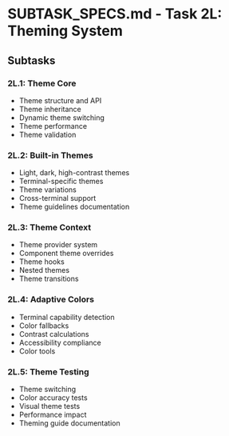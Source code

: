 # SUBTASK_SPECS.md - Task 2L: Theming System

## Subtasks

### 2L.1: Theme Core
- Theme structure and API
- Theme inheritance
- Dynamic theme switching
- Theme performance
- Theme validation

### 2L.2: Built-in Themes
- Light, dark, high-contrast themes
- Terminal-specific themes
- Theme variations
- Cross-terminal support
- Theme guidelines documentation

### 2L.3: Theme Context
- Theme provider system
- Component theme overrides
- Theme hooks
- Nested themes
- Theme transitions

### 2L.4: Adaptive Colors
- Terminal capability detection
- Color fallbacks
- Contrast calculations
- Accessibility compliance
- Color tools

### 2L.5: Theme Testing
- Theme switching
- Color accuracy tests
- Visual theme tests
- Performance impact
- Theming guide documentation 